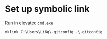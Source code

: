 # Set up symbolic link

Run in elevated `cmd.exe`

```cmd
mklink C:\Users\Li6q\.gitconfig .\.gitconfig
```
